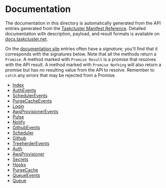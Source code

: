 # Documentation

The documentation in this directory is automatically generated from the API entries
generated from the [Taskcluster Manifest Reference](http://references.taskcluster.net/manifest.json).
Detailed documentation with description, payload, and result formats is available on
[docs.taskcluster.net](http://docs.taskcluster.net).

On the [documentation site](http://docs.taskcluster.net) entries often have a
_signature_; you'll find that it corresponds with the signatures below. Note that all
the methods return a `Promise`. A method marked with `Promise Result` is a promise that
resolves with the API result. A method marked with `Promise Nothing` will also return a
promise but has no resulting value from the API to resolve. Remember to `catch` any errors
that may be rejected from a Promise.

- [Index](index.md)
- [AuthEvents](authevents.md)
- [SchedulerEvents](schedulerevents.md)
- [PurgeCacheEvents](purgecacheevents.md)
- [Login](login.md)
- [AwsProvisionerEvents](awsprovisionerevents.md)
- [Pulse](pulse.md)
- [Notify](notify.md)
- [GithubEvents](githubevents.md)
- [Scheduler](scheduler.md)
- [Github](github.md)
- [TreeherderEvents](treeherderevents.md)
- [Auth](auth.md)
- [AwsProvisioner](awsprovisioner.md)
- [Secrets](secrets.md)
- [Hooks](hooks.md)
- [PurgeCache](purgecache.md)
- [QueueEvents](queueevents.md)
- [Queue](queue.md)
